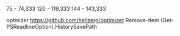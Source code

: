 75 - 74,333
120 - 119,333
144 - 143,333


optmizer
https://github.com/hellzerg/optimizer
Remove-Item (Get-PSReadlineOption).HistorySavePath
